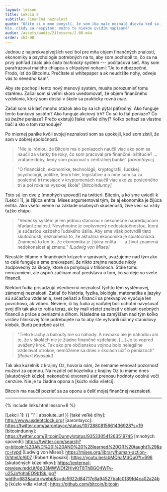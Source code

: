 ```yaml
---
layout: lesson
title: Lekcia 8
subtitle: Finančná neznalosť
quote: "Učite si o mne pomyslí, že som iba male neznalé dievča keď sa jej na to spýtam!
Nie, nikdy sa nespýtam: možno to niekde uvidím napísané"
audio: /assets/audio/21lessons/2-08.m4a
order: ch2-08
---
```


Jednou z najprekvapivejších vecí bol pre mňa objem finančných znalostí, 
ekonomiky a psychológie potrebných na to, aby som pochopil to, 
čo sa na prvý pohľad zdalo ako čisto *technický* systém --- počítačová sieť. 
Aby som parafrázoval malého chlapca s chlpatými nohami: 
"Je to nebezpečné, Frodo, ísť do Bitcoinu. Prečítate si whitepaper 
a ak neudržíte nohy, odveje vás to nevedno kam".

Aby ste pochopil tento nový menový systém, musíte porozumieť tomu 
starému. Začal som si veľmi skoro uvedomovať, že objem finančného 
vzdelania, ktorý som dostal v škole sa prakticky rovná *nule*.

Začal som si klásť mnoho otázok ako by sa ich pýtal päťročný: Ako 
funguje tento bankový systém? Ako funguje akciový trh? Čo sú to fiat peniaze? 
Čo sú *bežné* peniaze? Prečo existujú [také veľké dlhy]? Koľko peňazí 
sa vlastne tlačí a kto o tom rozhoduje?


Po miernej panike kvôli svojej neznalosti som sa upokojil, 
keď som zistil, že som v dobrej spoločnosti.


> "Nie je iróniou, že Bitcoin ma o peniazoch naučil viac ako 
> som sa naučil za všetky tie roky, čo som pracoval pre 
> finančné inštitúcie? …vrátane doby, kedy som 
> pracoval v centrálnej banke"
> <cite>[aarontaycc]</cite>

> "O financiách, ekonomike, technológii, kryptografii, 
> ľudskej psychológii, politike, teórii hier, legislatíve 
> a o mne som sa za posledné tri mesiace v kryptomenách 
> naučil viac ako za posledného tri a pol roka na vysokej škole" 
> <cite>[bitcoindunny]</cite>

Toto sú len dve z [mnohých spovedí] na twitteri. Bitcoin, a
ko sme uviedli k [Lekcii 1], je žijúca entita. Mises 
argumentoval tým, že aj ekonomika je žijúca entita. 
Ako všetci vieme na základe osobných skúseností, 
živé veci sa vždy ťažko chápu.


> "Vedecký systém je len jednou stanicou v nekonečne 
> napredujúcom hľadaní znalostí. Nevyhnutne je ovplyvnený 
> nedostatočnosťou, ktorá je súčasťou každého ľudského úsilia. 
> Aby sme však potvrdili tieto skutočnosti, neznamená to, 
> že aktuálna ekonomika je spiatočnícka. Znamená to len to, 
> že ekonomika je žijúca entita --- a život znamená 
> nedokonalosť aj zmenu."
> <cite>[Ludwig von Mises]</cite>

Neustále čítame o finančných krízach v správach, uvažujeme 
nad tým ako to celé funguje a sme prekvapení, že nikto zrejme 
nebude nikdy zodpovedný za škody, ktoré sa pohybujú 
v triliónoch. Stále tomu nerozumiem, ale aspoň začínam 
mať predstavu o tom, čo sa deje vo svete financií.

Niektorí ľudia prisudzujú všeobecnú neznalosť týchto tém 
systémovej, zámernej neznalosti. Zatiaľ čo história, fyzika, 
biológia, matematika a jazyky sú súčasťou vzdelania, svet 
peňazí a financií sa prekvapivo vyučuje len povrchovo, ak vôbec. 
Neviem, či by ľudia aj naďalej boli ochotní navyšovať svoj 
dlh tak ako to robia teraz, ak by mali všetci znalosti v 
oblasti osobných financií a práce s peniazmi a dlhom. 
Následne sa zamýšľam nad tým koľko vrstiev hliníkovej fólie
potrebujete na to aby ste vytvorili účinný staniolový klobúk. 
Budú potrebné asi tri.


> "Tieto krachy a bailouty nie sú náhody. A rovnako nie je náhodou ani to, 
> že v školách nie je žiadne finančné vzdelanie. […] Je to vopred 
> uvážený krok. Tak ako pre občianskou vojnou bolo nelegálne vzdelávať 
> otrokov, nemôžeme sa dnes v školách učiť o peniazoch"
> <cite>[Robert Kiyosaki]</cite>

Tak ako kúzelník z krajiny Oz, hovoria nám, že nemáme venovať pozornosť 
mužovi za oponou. Na rozdiel od kúzelníka z krajiny Oz tu máme dnes 
[skutočných kúzlo]: nekonečnú otvorenú sieť prenosu hodnoty odolnú 
voči cenzúre. Nie je tu žiadna opona a [kúzlo vidia všetci].

Bitcoin ma naučil pozrieť sa za oponu a čeliť mojej finančnej neznalosti.

---

{% include links.html lesson=8 %}

[Lekcii 1]: {{ '1' | absolute_url }}
[také veľké dlhy]: http://www.usdebtclock.org/
[aarontaycc]: https://twitter.com/aarontaycc/status/1072880815661436928?s=19
[bitcoindunny]: https://twitter.com/BitcoinDunny/status/935330541263519745
[mnohých spovedí]: https://twitter.com/search?q=bitcoin%20AND%20I%20AND%20%28learned%20OR%20taught%29&src=typd
[Ludwig von Mises]: https://mises.org/library/human-action-0/html/p/607
[Robert Kiyosaki]: https://youtu.be/abMQhaMdQu0?t=698
[skutočných kúzelníkov]: https://external-preview.redd.it/8d03MWWOf2HIyKrT8ThBGO4WFv-u25JaYqhbEO9b1Sk.jpg?width=683&auto=webp&s=dc5922d84717c6a94527bafc0189fd4ca02a24bb
[kúzlo vidia všetci]: https://github.com/bitcoin/bitcoin

<!-- Wikipedia -->
[alice]: https://en.wikipedia.org/wiki/Alice%27s_Adventures_in_Wonderland
[carroll]: https://en.wikipedia.org/wiki/Lewis_Carroll

